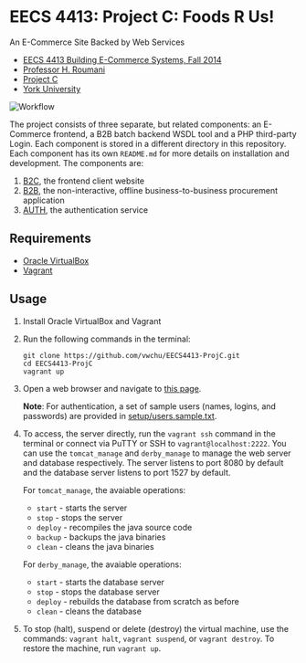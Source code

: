 # EECS 4413: Project C: Foods R Us!

An E-Commerce Site Backed by Web Services

* [EECS 4413 Building E-Commerce Systems, Fall 2014](docs/course_desc.md)
* [Professor H. Roumani](http://www.eecs.yorku.ca/~roumani/)
* [Project C](docs/requirements.md)
* [York University](http://www.eecs.yorku.ca)

![Workflow](docs/workflow.gif)

The project consists of three separate, but related components: an
E-Commerce frontend, a B2B batch backend WSDL tool and a PHP third-party Login.
Each component is stored in a different directory in this
repository. Each component has its own `README.md` for more details on
installation and development. The components are:

1. [B2C](B2C/README.md), the frontend client website
2. [B2B](B2B/README.md), the non-interactive, offline business-to-business procurement application
3. [AUTH](AUTH/README.md), the authentication service

## Requirements

* [Oracle VirtualBox](https://www.virtualbox.org/wiki/Downloads)
* [Vagrant](https://www.vagrantup.com/downloads.html)

## Usage

1.  Install Oracle VirtualBox and Vagrant
2.  Run the following commands in the terminal:

    ```
    git clone https://github.com/vwchu/EECS4413-ProjC.git
    cd EECS4413-ProjC
    vagrant up
    ```

3.  Open a web browser and navigate to
    [this page](http://192.168.56.101:8080/eFoods).

    **Note**: For authentication, a set of sample users (names, logins, and
    passwords) are provided in [setup/users.sample.txt](setup/users.sample.txt).

4.  To access, the server directly, run the `vagrant ssh` command in the
    terminal or connect via PuTTY or SSH to `vagrant@localhost:2222`.
    You can use the `tomcat_manage` and `derby_manage` to manage the web
    server and database respectively. The server listens to port 8080
    by default and the database server listens to port 1527 by default.

    For `tomcat_manage`, the avaiable operations:

      * `start`   - starts the server
      * `stop`    - stops the server
      * `deploy`  - recompiles the java source code
      * `backup`  - backups the java binaries
      * `clean`   - cleans the java binaries

    For `derby_manage`, the avaiable operations:

      * `start`   - starts the database server
      * `stop`    - stops the database server
      * `deploy`  - rebuilds the database from scratch as before
      * `clean`   - cleans the database

5.  To stop (halt), suspend or delete (destroy) the virtual
    machine, use the commands: `vagrant halt`, `vagrant suspend`,
    or `vagrant destroy`. To restore the machine, run `vagrant up`.
